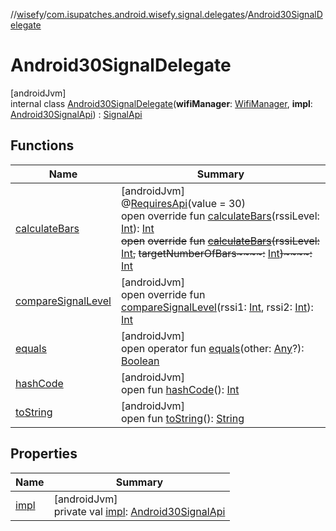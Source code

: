 //[wisefy](../../../index.md)/[com.isupatches.android.wisefy.signal.delegates](../index.md)/[Android30SignalDelegate](index.md)

# Android30SignalDelegate

[androidJvm]\
internal class [Android30SignalDelegate](index.md)(**wifiManager**: [WifiManager](https://developer.android.com/reference/kotlin/android/net/wifi/WifiManager.html), **impl**: [Android30SignalApi](../-android30-signal-api/index.md)) : [SignalApi](../../com.isupatches.android.wisefy.signal/-signal-api/index.md)

## Functions

| Name | Summary |
|---|---|
| [calculateBars](calculate-bars.md) | [androidJvm]<br>@[RequiresApi](https://developer.android.com/reference/kotlin/androidx/annotation/RequiresApi.html)(value = 30)<br>open override fun [calculateBars](calculate-bars.md)(rssiLevel: [Int](https://kotlinlang.org/api/latest/jvm/stdlib/kotlin/-int/index.html)): [Int](https://kotlinlang.org/api/latest/jvm/stdlib/kotlin/-int/index.html)<br>~~open~~ ~~override~~ ~~fun~~ [~~calculateBars~~](calculate-bars.md)~~(~~~~rssiLevel~~~~:~~ [Int](https://kotlinlang.org/api/latest/jvm/stdlib/kotlin/-int/index.html)~~,~~ ~~targetNumberOfBars~~~~:~~ [Int](https://kotlinlang.org/api/latest/jvm/stdlib/kotlin/-int/index.html)~~)~~~~:~~ [Int](https://kotlinlang.org/api/latest/jvm/stdlib/kotlin/-int/index.html) |
| [compareSignalLevel](compare-signal-level.md) | [androidJvm]<br>open override fun [compareSignalLevel](compare-signal-level.md)(rssi1: [Int](https://kotlinlang.org/api/latest/jvm/stdlib/kotlin/-int/index.html), rssi2: [Int](https://kotlinlang.org/api/latest/jvm/stdlib/kotlin/-int/index.html)): [Int](https://kotlinlang.org/api/latest/jvm/stdlib/kotlin/-int/index.html) |
| [equals](../../com.isupatches.android.wisefy.wifi.delegates/-legacy-wifi-delegate/index.md#585090901%2FFunctions%2F1622544596) | [androidJvm]<br>open operator fun [equals](../../com.isupatches.android.wisefy.wifi.delegates/-legacy-wifi-delegate/index.md#585090901%2FFunctions%2F1622544596)(other: [Any](https://kotlinlang.org/api/latest/jvm/stdlib/kotlin/-any/index.html)?): [Boolean](https://kotlinlang.org/api/latest/jvm/stdlib/kotlin/-boolean/index.html) |
| [hashCode](../../com.isupatches.android.wisefy.wifi.delegates/-legacy-wifi-delegate/index.md#1794629105%2FFunctions%2F1622544596) | [androidJvm]<br>open fun [hashCode](../../com.isupatches.android.wisefy.wifi.delegates/-legacy-wifi-delegate/index.md#1794629105%2FFunctions%2F1622544596)(): [Int](https://kotlinlang.org/api/latest/jvm/stdlib/kotlin/-int/index.html) |
| [toString](../../com.isupatches.android.wisefy.wifi.delegates/-legacy-wifi-delegate/index.md#1616463040%2FFunctions%2F1622544596) | [androidJvm]<br>open fun [toString](../../com.isupatches.android.wisefy.wifi.delegates/-legacy-wifi-delegate/index.md#1616463040%2FFunctions%2F1622544596)(): [String](https://kotlinlang.org/api/latest/jvm/stdlib/kotlin/-string/index.html) |

## Properties

| Name | Summary |
|---|---|
| [impl](impl.md) | [androidJvm]<br>private val [impl](impl.md): [Android30SignalApi](../-android30-signal-api/index.md) |
